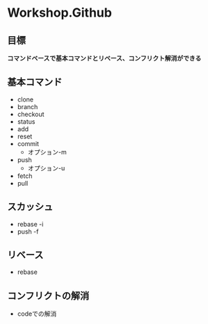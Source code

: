 # Workshop.Github
## 目標
**コマンドベースで基本コマンドとリベース、コンフリクト解消ができる**
## 基本コマンド
- clone
- branch
- checkout
- status
- add
- reset
- commit
  - オプション-m
- push
  - オプション-u
- fetch
- pull

## スカッシュ
- rebase -i
- push -f

## リベース
- rebase

## コンフリクトの解消
- codeでの解消